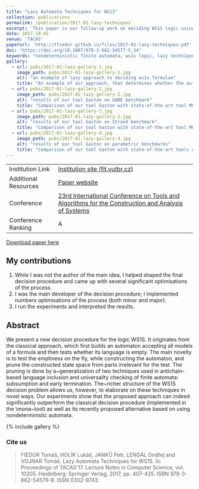 ```yaml
---
title: "Lazy Automata Techniques for WS1S"
collection: publications
permalink: /publication/2017-01-lazy-techniques
excerpt: 'This paper is our follow-up work on deciding WS1S logic using non-deterministic finite automata'
date: 2017-10-01
venue: 'TACAS'
paperurl: 'http://tfiedor.github.io/files/2017-01-lazy-techniques.pdf'
doi: "https://doi.org/10.1007/978-3-662-54577-5_24"
keywords: "nondeterministic finite automata, ws1s logic, lazy techniques, anti-chains, decision procedures"
gallery:
  - url: pubs/2017-01-lazy-gallery-1.jpg
    image_path: pubs/2017-01-lazy-gallery-1.jpg
    alt: "an example of lazy approach to deciding ws1s formulae"
    title: "An example of our approach, that determines whether the automaton is empty (resp. formula is invalid) on-the-fly exploiting lazy techniques."
  - url: pubs/2017-01-lazy-gallery-2.jpg
    image_path: pubs/2017-01-lazy-gallery-2.jpg
    alt: "results of our tool Gaston on UABE benchmark"
    title: "Comparison of our tool Gaston with state-of-the-art tool MONA on UABE benchmark."
  - url: pubs/2017-01-lazy-gallery-3.jpg
    image_path: pubs/2017-01-lazy-gallery-3.jpg
    alt: "results of our tool Gaston on Strand benchmark"
    title: "Comparison of our tool Gaston with state-of-the-art tool MONA on Strand benchmark."
  - url: pubs/2017-01-lazy-gallery-4.jpg
    image_path: pubs/2017-01-lazy-gallery-4.jpg
    alt: "results of our tool Gaston on parametric benchmarks"
    title: "Comparison of our tool Gaston with state-of-the-art tools on parametric benchmarks."
---
```


|                      |                                                                                                                                     |
|----------------------|-------------------------------------------------------------------------------------------------------------------------------------|
| Institution Link     | [Institution site (fit.vutbr.cz)](https://www.fit.vut.cz/research/publication/11323/)                                               |
| Additional Resources | [Paper website](https://www.fit.vutbr.cz/research/groups/verifit/tools/gaston)                                                      |
| Conference           | [23rd International Conference on Tools and Algorithms for the Construction and Analysis of Systems ](https://etaps.org/2017/tacas) |
| Conference Ranking   | A                                                                                                                                   |

[<i class="fas fa-fw fa-file-pdf zoom" aria-hidden="true"></i> Download paper here](http://tfiedor.github.io/files/pubs/2017-01-lazy-techniques.pdf)

## My contributions

1. While I was not the author of the main idea, I helped shaped the final decision procedure and came up with several
   significant optimisations of the process.
2. I was the main developer of the decision procedure; I implemented numbers optimisations of the process (both minor
   and major).
3. I run the experiments and interpreted the results.

## Abstract

We present a new decision procedure for the logic WS1S. It originates from the classical approach,
which first builds an automaton accepting all models of a formula and then tests whether its
language is empty. The main novelty is to test the emptiness on the fly, while constructing the
automaton, and prune the constructed state space from parts irrelevant for the test. The pruning is
done by a~generalization of two techniques used in antichain-based language inclusion and
universality checking of finite automata: subsumption and early termination. The~richer structure
of the WS1S decision problem allows us, however, to elaborate on these techniques in novel ways.
Our experiments show that the proposed approach can indeed significantly outperform the classical
decision procedure (implemented in the \mona~tool) as well as its recently proposed alternative
based on using nondeterministic automata.

{% include gallery %}

###  Cite us

> FIEDOR Tomáš, HOLÍK Lukáš, JANKŮ Petr, LENGÁL Ondřej and VOJNAR Tomáš. Lazy Automata Techniques for WS1S. In: Proceedings of TACAS'17. Lecture Notes in Computer Science, vol. 10205. Heidelberg: Springer Verlag, 2017, pp. 407-425. ISBN 978-3-662-54576-8. ISSN 0302-9743.
